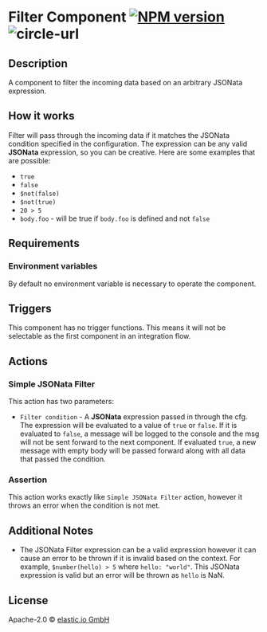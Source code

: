# Filter Component [![NPM version][npm-image]][npm-url] ![circle-url]

## Description

A component to filter the incoming data based on an arbitrary JSONata expression.

## How it works

Filter will pass through the incoming data if it matches the JSONata condition specified
in the configuration. The expression can be any valid __JSONata__ expression, so you can be creative.
Here are some examples that are possible:

*   `true`
*   `false`
*   `$not(false)`
*   `$not(true)`
*    `20 > 5`
*   `body.foo` - will be true if `body.foo` is defined and not `false`

## Requirements

### Environment variables

By default no environment variable is necessary to operate the component.

## Triggers

This component has no trigger functions. This means it will not be selectable as 
the first component in an integration flow.

## Actions

### Simple JSONata Filter

This action has two parameters:

*   `Filter condition` - A __JSONata__ expression passed in through the cfg. The expression will be evaluated to a value of  `true` or `false`. If 
it is evaluated to `false`, a message will be logged to the console and the msg will not be sent forward to the next component. If evaluated `true`, a
new message with empty body will be passed forward along with all data that passed the condition.

### Assertion

This action works exactly like `Simple JSONata Filter` action, however it throws an error when the condition is not met.

## Additional Notes

*   The JSONata Filter expression can be a valid expression however it can cause an error to be thrown if it is invalid based on the context. For example, 
`$number(hello) > 5` where `hello: "world"`. This JSONata expression is valid but an error will be thrown as `hello` is NaN.
 
## License

Apache-2.0 © [elastic.io GmbH](https://www.elastic.io)


[npm-image]: https://badge.fury.io/js/filter-component.svg
[npm-url]: https://npmjs.org/package/filter-component
[circle-url]: https://circleci.com/gh/elasticio/filter-component.svg?style=svg
[daviddm-image]: https://david-dm.org/elasticio/filter-component.svg?theme=shields.io
